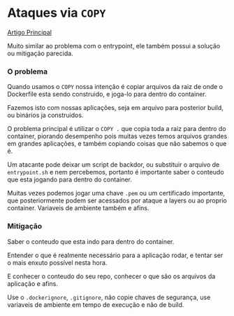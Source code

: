 # Ataques via `COPY` 



[Artigo Principal](../index.html/#8-ataques-via-copy-de-arquivos-maliciosos)


Muito similar ao problema com o entrypoint, ele também possui a solução ou mitigação parecida. 

### O problema

Quando usamos o `COPY` nossa intenção é copiar arquivos da raiz de onde o Dockerfile esta sendo construido, e joga-lo para dentro do container. 

Fazemos isto com nossas aplicações, seja em arquivo para posterior build, ou binários ja construidos. 

O problema principal é utilizar o `COPY .` que copia toda a raiz para dentro do container, piorando desempenho pois muitas vezes temos arquivos grandes em grandes aplicações, e também copiando coisas que não sabemos o que é. 

Um atacante pode deixar um script de backdor, ou substituir o arquivo de `entrypoint.sh` e nem percebemos, portanto é importante saber o conteudo que esta jogando para dentro do container. 

Muitas vezes podemos jogar uma chave `.pem` ou um certificado importante, que posteriormente podem ser acessados por ataque a layers ou ao proprio container. Variaveis de ambiente também e afins. 

### Mitigação 

Saber o conteudo que esta indo para dentro do container. 

Entender o que é realmente necessário para a aplicação rodar, e tentar ser o mais enxuto possível nesta hora. 

E conhecer o conteudo do seu repo, conhecer o que são os arquivos da aplicação e afins. 

Use o `.dockerignore`, `.gitignore`, não copie chaves de segurança, use variaveis de ambiente em tempo de execução e não de build. 

